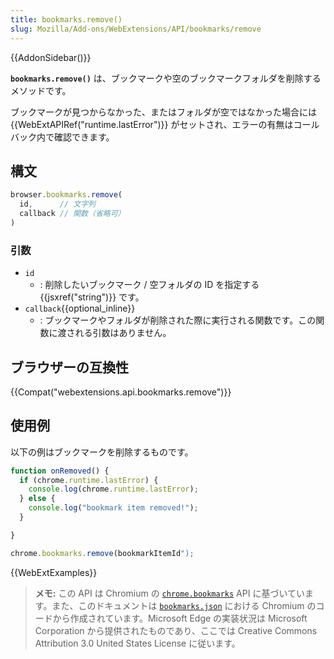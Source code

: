 ```yaml
---
title: bookmarks.remove()
slug: Mozilla/Add-ons/WebExtensions/API/bookmarks/remove
---
```


{{AddonSidebar()}}

**`bookmarks.remove()`** は、ブックマークや空のブックマークフォルダを削除するメソッドです。

ブックマークが見つからなかった、またはフォルダが空ではなかった場合には {{WebExtAPIRef("runtime.lastError")}} がセットされ、エラーの有無はコールバック内で確認できます。

## 構文

```js
browser.bookmarks.remove(
  id,      // 文字列
  callback // 関数（省略可）
)
```

### 引数

- `id`
  - : 削除したいブックマーク / 空フォルダの ID を指定する {{jsxref("string")}} です。
- `callback`{{optional_inline}}
  - : ブックマークやフォルダが削除された際に実行される関数です。この関数に渡される引数はありません。

## ブラウザーの互換性

{{Compat("webextensions.api.bookmarks.remove")}}

## 使用例

以下の例はブックマークを削除するものです。

```js
function onRemoved() {
  if (chrome.runtime.lastError) {
    console.log(chrome.runtime.lastError);
  } else {
    console.log("bookmark item removed!");
  }

}

chrome.bookmarks.remove(bookmarkItemId");
```

{{WebExtExamples}}

> **メモ:** この API は Chromium の [`chrome.bookmarks`](https://developer.chrome.com/extensions/bookmarks#method-update) API に基づいています。また、このドキュメントは [`bookmarks.json`](https://chromium.googlesource.com/chromium/src/+/master/chrome/common/extensions/api/bookmarks.json) における Chromium のコードから作成されています。Microsoft Edge の実装状況は Microsoft Corporation から提供されたものであり、ここでは Creative Commons Attribution 3.0 United States License に従います。

<!--
// Copyright 2015 The Chromium Authors. All rights reserved.
//
// Redistribution and use in source and binary forms, with or without
// modification, are permitted provided that the following conditions are
// met:
//
//    * Redistributions of source code must retain the above copyright
// notice, this list of conditions and the following disclaimer.
//    * Redistributions in binary form must reproduce the above
// copyright notice, this list of conditions and the following disclaimer
// in the documentation and/or other materials provided with the
// distribution.
//    * Neither the name of Google Inc. nor the names of its
// contributors may be used to endorse or promote products derived from
// this software without specific prior written permission.
//
// THIS SOFTWARE IS PROVIDED BY THE COPYRIGHT HOLDERS AND CONTRIBUTORS
// "AS IS" AND ANY EXPRESS OR IMPLIED WARRANTIES, INCLUDING, BUT NOT
// LIMITED TO, THE IMPLIED WARRANTIES OF MERCHANTABILITY AND FITNESS FOR
// A PARTICULAR PURPOSE ARE DISCLAIMED. IN NO EVENT SHALL THE COPYRIGHT
// OWNER OR CONTRIBUTORS BE LIABLE FOR ANY DIRECT, INDIRECT, INCIDENTAL,
// SPECIAL, EXEMPLARY, OR CONSEQUENTIAL DAMAGES (INCLUDING, BUT NOT
// LIMITED TO, PROCUREMENT OF SUBSTITUTE GOODS OR SERVICES; LOSS OF USE,
// DATA, OR PROFITS; OR BUSINESS INTERRUPTION) HOWEVER CAUSED AND ON ANY
// THEORY OF LIABILITY, WHETHER IN CONTRACT, STRICT LIABILITY, OR TORT
// (INCLUDING NEGLIGENCE OR OTHERWISE) ARISING IN ANY WAY OUT OF THE USE
// OF THIS SOFTWARE, EVEN IF ADVISED OF THE POSSIBILITY OF SUCH DAMAGE.
-->

